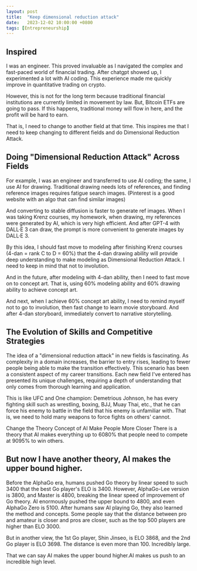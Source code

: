 ```yaml
---
layout: post
title:  "Keep dimensional reduction attack"
date:   2023-12-02 10:00:00 +0800
tags: [Entrepreneurship]
---
```


## Inspired
I was an engineer. This proved invaluable as I navigated the complex and fast-paced world of financial trading. After chatgpt showed up, I experimented a lot with AI coding. This experience made me quickly improve in quantitative trading on crypto.

However, this is not for the long term because traditional financial institutions are currently limited in movement by law. But, Bitcoin ETFs are going to pass. If this happens, traditional money will flow in here, and the profit will be hard to earn.

That is, I need to change to another field at that time. This inspires me that I need to keep changing to different fields and do Dimensional Reduction Attack.

## Doing "Dimensional Reduction Attack" Across Fields
For example, I was an engineer and transferred to use AI coding; the same, I use AI for drawing. Traditional drawing needs lots of references, and finding reference images requires fatigue search images. (Pinterest is a good website with an algo that can find similar images)

And converting to stable diffusion is faster to generate ref images. When I was taking Krenz courses, my homework, when drawing, my references were generated by AI, which is very high efficient. And after GPT-4 with DALL·E 3 can draw, the prompt is more convenient to generate images by DALL·E 3.

By this idea, I should fast move to modeling after finishing Krenz courses (4-dan = rank C to D = 60%) that the 4-dan drawing ability will provide deep understanding to make modeling as Dimensional Reduction Attack. I need to keep in mind that not to involution.

And in the future, after modeling with 4-dan ability, then I need to fast move on to concept art. That is, using 60% modeling ability and 60% drawing ability to achieve concept art.

And next, when I achieve 60% concept art ability, I need to remind myself not to go to involution, then fast change to learn movie storyboard. And after 4-dan storyboard, immediately convert to narrative storytelling.

## The Evolution of Skills and Competitive Strategies
The idea of a "dimensional reduction attack" in new fields is fascinating. As complexity in a domain increases, the barrier to entry rises, leading to fewer people being able to make the transition effectively. This scenario has been a consistent aspect of my career transitions. Each new field I've entered has presented its unique challenges, requiring a depth of understanding that only comes from thorough learning and application.

This is like UFC and One champion: Demetrious Johnson, he has every fighting skill such as wrestling, boxing, BJJ, Muay Thai, etc., that he can force his enemy to battle in the field that his enemy is unfamiliar with. That is, we need to hold many weapons to force fights on others' cannot.

Change the Theory Concept of AI Make People More Closer
There is a theory that AI makes everything up to 6080% that people need to compete at 9095% to win others.

## But now I have another theory, AI makes the upper bound higher.

Before the AlphaGo era, humans pushed Go theory by linear speed to such 3400 that the best Go player's ELO is 3400. However, AlphaGo-Lee version is 3800, and Master is 4800, breaking the linear speed of improvement of Go theory. AI enormously pushed the upper bound to 4800, and even AlphaGo Zero is 5100. After humans saw AI playing Go, they also learned the method and concepts. Some people say that the distance between pro and amateur is closer and pros are closer, such as the top 500 players are higher than ELO 3000.

But in another view, the 1st Go player, Shin Jinseo, is ELO 3868, and the 2nd Go player is ELO 3698. The distance is even more than 100. Incredibly large.

That we can say AI makes the upper bound higher.AI makes us push to an incredible high level.
